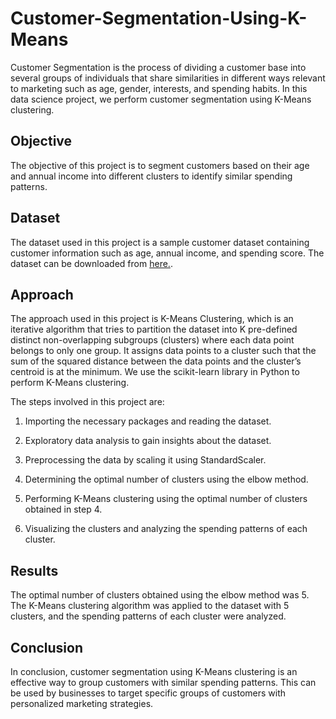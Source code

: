 # Customer-Segmentation-Using-K-Means

Customer Segmentation is the process of dividing a customer base into several groups of individuals that share similarities in different ways relevant to marketing such as age, gender, interests, and spending habits. In this data science project, we perform customer segmentation using K-Means clustering.

## Objective
The objective of this project is to segment customers based on their age and annual income into different clusters to identify similar spending patterns.

## Dataset
The dataset used in this project is a sample customer dataset containing customer information such as age, annual income, and spending score. The dataset can be downloaded from [here.](https://www.kaggle.com/datasets/vjchoudhary7/customer-segmentation-tutorial-in-python).

## Approach
The approach used in this project is K-Means Clustering, which is an iterative algorithm that tries to partition the dataset into K pre-defined distinct non-overlapping subgroups (clusters) where each data point belongs to only one group. It assigns data points to a cluster such that the sum of the squared distance between the data points and the cluster’s centroid is at the minimum. We use the scikit-learn library in Python to perform K-Means clustering.

The steps involved in this project are:

1. Importing the necessary packages and reading the dataset.

2. Exploratory data analysis to gain insights about the dataset.

3. Preprocessing the data by scaling it using StandardScaler.

4. Determining the optimal number of clusters using the elbow method.

5. Performing K-Means clustering using the optimal number of clusters obtained in step 4.

6. Visualizing the clusters and analyzing the spending patterns of each cluster.


## Results
The optimal number of clusters obtained using the elbow method was 5. The K-Means clustering algorithm was applied to the dataset with 5 clusters, and the spending patterns of each cluster were analyzed.

## Conclusion
In conclusion, customer segmentation using K-Means clustering is an effective way to group customers with similar spending patterns. This can be used by businesses to target specific groups of customers with personalized marketing strategies.
